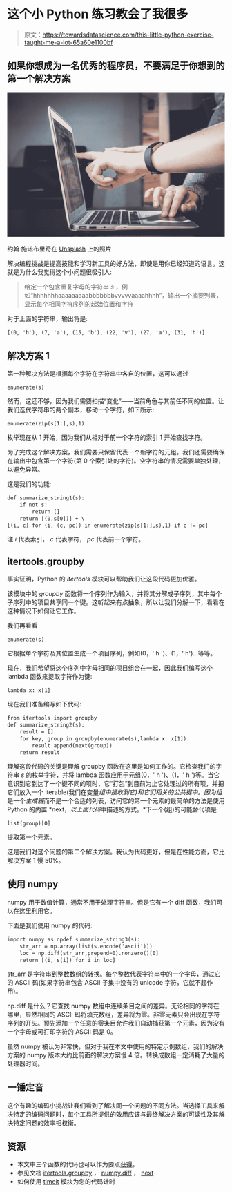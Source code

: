 # 这个小 Python 练习教会了我很多

> 原文：<https://towardsdatascience.com/this-little-python-exercise-taught-me-a-lot-65a60e1100bf>

## 如果你想成为一名优秀的程序员，不要满足于你想到的第一个解决方案

![](img/37848e08ba51008d41fd1fed95d9e147.png)

约翰·施诺布里奇在 [Unsplash](https://unsplash.com?utm_source=medium&utm_medium=referral) 上的照片

解决编程挑战是提高技能和学习新工具的好方法，即使是用你已经知道的语言。这就是为什么我觉得这个小问题很吸引人:

> 给定一个包含重复字母的字符串 *s* ，例如“hhhhhhhaaaaaaaaabbbbbbbvvvvvaaaahhhh”，输出一个摘要列表，显示每个相同字符序列的起始位置和字符

对于上面的字符串，输出将是:

```
[(0, 'h'), (7, 'a'), (15, 'b'), (22, 'v'), (27, 'a'), (31, 'h')]
```

## 解决方案 1

第一种解决方法是根据每个字符在字符串中各自的位置，这可以通过

```
enumerate(s)
```

然而，这还不够，因为我们需要扫描“变化”——当前角色与其前任不同的位置。让我们迭代字符串的两个副本，移动一个字符，如下所示:

```
enumerate(zip(s[1:],s),1)
```

枚举现在从 1 开始，因为我们从相对于前一个字符的索引 1 开始查找字符。

为了完成这个解决方案，我们需要只保留代表一个新字符的元组。我们还需要确保在输出中包含第一个字符(第 0 个索引处的字符)。空字符串的情况需要单独处理，以避免异常。

这是我们的功能:

```
def summarize_string1(s):
    if not s:
        return []
    return [(0,s[0])] + \
[(i, c) for (i, (c, pc)) in enumerate(zip(s[1:],s),1) if c != pc]
```

注 *i* 代表索引， *c* 代表字符， *pc* 代表前一个字符。

## itertools.groupby

事实证明，Python 的 *itertools* 模块可以帮助我们让这段代码更加优雅。

该模块中的 *groupby* 函数将一个序列作为输入，并将其分解成子序列，其中每个子序列中的项目共享同一个键。这听起来有点抽象，所以让我们分解一下，看看在这种情况下如何让它工作。

我们再看看

```
enumerate(s)
```

它根据单个字符及其位置生成一个项目序列，例如(0，' h ')、(1，' h')…等等。

现在，我们希望将这个序列中字母相同的项目组合在一起，因此我们编写这个 lambda 函数来提取字符作为键:

```
lambda x: x[1]
```

现在我们准备编写如下代码:

```
from itertools import groupby
def summarize_string2(s):
    result = []
    for key, group in groupby(enumerate(s),lambda x: x[1]):
        result.append(next(group))
    return result
```

理解这段代码的关键是理解 groupby 函数在这里是如何工作的。它检查我们的字符串 *s* 的枚举字符，并将 lambda 函数应用于元组(0，' h ')、(1，' h ')等。当它意识到它到达了一个键不同的项时，它“打包”到目前为止它处理过的所有项，并把它们放入一个 iterable(我们在变量*组中接收到它)*和它们相关的公共键中。因为*组*是一个*生成器*而不是一个合适的列表，访问它的第一个元素的最简单的方法是使用 Python 的内置 *next，*以上面代码*中描述的方式。*下一个(组)的可能替代项是

```
list(group)[0]
```

提取第一个元素。

这是我们对这个问题的第二个解决方案。我认为代码更好，但是在性能方面，它比解决方案 1 慢 50%。

## 使用 numpy

numpy 用于数值计算，通常不用于处理字符串。但是它有一个 diff 函数，我们可以在这里利用它。

下面是我们使用 numpy 的代码:

```
import numpy as npdef summarize_string3(s):
    str_arr = np.array(list(s.encode('ascii')))
    loc = np.diff(str_arr,prepend=0).nonzero()[0]
    return [(i, s[i]) for i in loc]
```

str_arr 是字符串到整数数组的转换。每个整数代表字符串中的一个字母，通过它的 ASCII 码(如果字符串包含 ASCII 子集中没有的 unicode 字符，它就不起作用)。

np.diff 是什么？它查找 numpy 数组中连续条目之间的差异。无论相同的字符在哪里，显然相同的 ASCII 码将填充数组，差异将为零。非零元素只会出现在字符序列的开头。预先添加一个任意的零条目允许我们自动捕获第一个元素，因为没有一个字母或可打印字符的 ASCII 码是 0。

虽然 numpy 被认为非常快，但对于我在本文中使用的特定示例数组，我们的解决方案的 numpy 版本大约比前面的解决方案慢 4 倍。转换成数组一定消耗了大量的处理器时间。

## 一锤定音

这个有趣的编码小挑战让我们看到了解决同一个问题的不同方法。当选择工具来解决特定的编码问题时，每个工具所提供的效用应该与最终解决方案的可读性及其解决特定问题的效率相权衡。

## 资源

*   本文中三个函数的代码也可以作为要点[获得](https://gist.github.com/kishkash555/020ede77fff9c2849c20eb175382a365)。
*   参见文档 [itertools.groupby](https://docs.python.org/3/library/itertools.html#itertools.groupby) ， [numpy.diff](https://numpy.org/doc/stable/reference/generated/numpy.diff.html) ， [next](https://docs.python.org/3/library/functions.html#next)
*   如何使用 [timeit](https://docs.python.org/3/library/timeit.html#timeit.timeit) 模块为您的代码计时